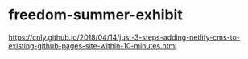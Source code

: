# freedom-summer-exhibit

https://cnly.github.io/2018/04/14/just-3-steps-adding-netlify-cms-to-existing-github-pages-site-within-10-minutes.html
